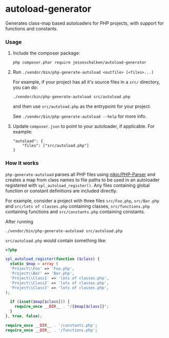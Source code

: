 # autoload-generator

Generates class-map based autoloaders for PHP projects, with support for functions and constants.

### Usage

1. Include the composer package:
    ```
    php composer.phar require jesseschalken/autoload-generator
    ```

2. Run `./vendor/bin/php-generate-autoload <outfile> [<files>...]`

    For example, if your project has all it's source files in a `src/` directory, you can do:
    ```
    ./vendor/bin/php-generate-autoload src/autoload.php
    ```

    and then use `src/autoload.php` as the entrypoint for your project.
    
    See `./vendor/bin/php-generate-autoload --help` for more info.

3. Update `composer.json` to point to your autoloader, if applicable. For example:

    ```
    "autoload": {
        "files": ["src/autoload.php"]
    }
    ```

### How it works

`php-generate-autoload` parses all PHP files using [nikic/PHP-Parser](https://github.com/nikic/PHP-Parser) and
creates a map from class names to file paths to be used in an autoloader registered with `spl_autoload_register()`. Any
files containing global function or constant definitions are included directly.

For example, consider a project with three files `src/Foo.php`, `src/Bar.php` and `src/lots of classes.php` containing
classes, `src/functions.php` containing functions and `src/constants.php` containing constants.

After running

```
./vendor/bin/php-generate-autoload src/autoload.php
```

`src/autoload.php` would contain something like:

```php
<?php

spl_autoload_register(function ($class) {
  static $map = array (
  'Project\\Foo' => 'Foo.php',
  'Project\\Bar' => 'Bar.php',
  'Project\\Class1' => 'lots of classes.php',
  'Project\\Class2' => 'lots of classes.php',
  'Project\\Class3' => 'lots of classes.php',
);

  if (isset($map[$class])) {
    require_once __DIR__ . "/{$map[$class]}";
  }
}, true, false);

require_once __DIR__ . '/constants.php';
require_once __DIR__ . '/functions.php';

```
